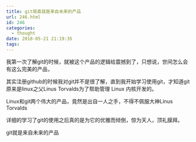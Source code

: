 ```yaml
---
title: git简直就是来自未来的产品
url: 246.html
id: 246
categories:
  - thought
date: 2018-05-21 21:19:35
tags:
---
```


我第一次了解git的时候，就被这个产品的逻辑给震撼到了，只想说，世间怎么会有这么完美的产品，

其实注册github的时候我对git并不是很了解，直到我开始学习使用git，才知道git原来是linux之父Linus Torvalds为了帮助管理 Linux 内核开发的。

Linux和git两个伟大的产品，竟然是出自一人之手，不得不佩服大神Linus Torvalds

详细的学习了git的使用之后真的是为它的优雅而倾倒，惊为天人，顶礼膜拜。

git就是来自未来的产品